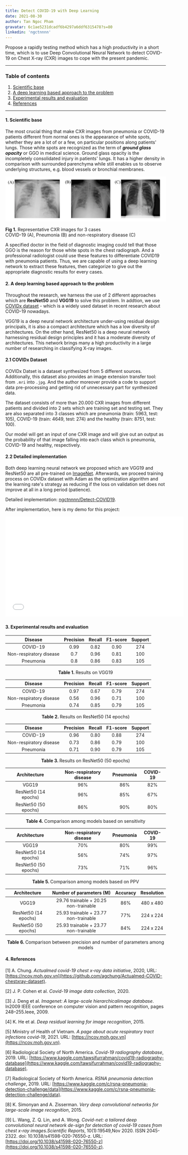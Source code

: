 ```yaml
---
title: Detect COVID-19 with Deep Learning
date: 2021-08-30
author: Tan Ngoc Pham
gravatar: 6c1ae5231dcadf6b4297a6ddf6315478?s=80
linkedin: 'ngctnnnn'
---
```

Propose a rapidly testing method which has a high productivity in a short time, which is to use Deep Convolutional Neural Network to detect COVID-19 on Chest X-ray (CXR) images to cope with the present pandemic.    

---
### Table of contents
1. [Scientific base](#:~:text=1.%20Scientific%20base)
2. [A deep learning based approach to the problem](#:~:text=2.%20A%20deep%20learning%20based%20approach%20to%20the%20problem)
3. [Experimental results and evaluation](#:~:text=3.%20Experimental%20results%20and%20evaluation)
4. [References](#:~:text=4.%20References)

---
#### 1. Scientific base
The most crucial thing that make CXR images from pneumonia or COVID-19 patients different from normal ones is the appearance of white spots, whether they are a lot of or a few, on particular positions along patients' lungs. Those white spots are recognized as the term of ***ground glass opacity*** or GGO in medical science. Ground glass opacity is the incompletely consolidated injury in patients' lungs. It has a higher density in comparison with surrounded parenchyma while still enables us to observe underlying structures, e.g. blood vessels or bronchial membranes.    

<p align="center">
  <img src="/covid+pneumonia+normal.png" alt="ground-glass-pattern image">
  <div algin ='center'>
    <figcaption><b>Fig 1.</b> Representative CXR images for 3 cases</figcaption>
    <figcaption>COVID-19 (A), Pneumonia (B) and non-respiratory disease (C)</figcaption>
  </div>
</p>

A specified doctor in the field of diagnostic imaging could tell that those GGO is the reason for those white spots in the chest radiograph. And a professional radiologist could use these features to differentiate COVID19 with pneumonia patients. Thus, we are capable of using a deep learning network to extract these features, then categorize to give out the appropriate diagnostic results for every cases. 

#### 2. A deep learning based approach to the problem
Throughout the research, we harness the use of 2 different approaches which are <b>ResNet50</b> and <b>VGG19</b> to solve this problem. In addtion, we use [COVIDx dataset](https://github.com/lindawangg/COVID-Net/blob/master/docs/COVIDx.md) - which is a widely used dataset in recent research about COVID-19 nowadays.     

VGG19 is a deep neural network architecture under-using residual design principals, it is also a compact architecture which has a low diversity of architectures. On the other hand, ResNet50 is a deep neural network harnessing residual design principles and it has a moderate diversity of architectures. This network brings many a high productivity in a large number of researching in classifying X-ray images.

#### 2.1 COVIDx Dataset
COVIDx Datset is a dataset synthesized from 5 different sources. Additionally, this dataset also provides an image extension transfer tool: from `.mri` into `.jpg`. And the author moreover provide a code to support data pre-processing and getting rid of unnecessary part for synthesized data.    

The dataset consists of more than 20.000 CXR images from different patients and divided into 2 sets which are training set and testing set. They are also separated into 3 classes which are pneumonia (train: 5963, test: 105), COVID-19 (train: 4649, test: 274) and the healthy (train: 8751, test: 100).    

Our model will get an input of one CXR image and will give out an output as the probability of that image falling into each class which is pneumonia, COVID-19 and healthy, respectively.     

#### 2.2 Detailed implementation
Both deep learning neural network we proposed which are VGG19 and ResNet50 are all pre-trained on [ImageNet](https://www.image-net.org/). Afterwards, we proceed training process on COVIDx dataset with Adam as the optimization algorithm and the learning rate's strategy as reducing if the loss on validation set does not improve at all in a long period (patience).

Detailed implementation: [ngctnnnn/Detect-COVID19](https://github.com/ngctnnnn/Detect-COVID19).     

After implementation, here is my demo for this project:

<div align='center'>

<iframe width="560" height="315" src="/demo-covid19.mp4" frameborder="0" allow="accelerometer; autoplay; encrypted-media gyroscope; picture-in-picture" allowfullscreen></iframe>
</div>


#### 3. Experimental results and evaluation

| Disease | Precision | Recall | F1-score | Support |
|:--:|:--:|:--:|:--:|:--:|
| COVID-19 | 0.99 | 0.82 | 0.90 | 274  |
| Non-respiratory disease | 0.7 | 0.96 | 0.81 | 100 |
| Pneumonia | 0.8 | 0.86 | 0.83 | 105 |

<div align='center'><b>Table 1. </b>Results on VGG19</div>
		
| Disease | Precision | Recall | F1-score | Support |
|:--:|:--:|:--:|:--:|:--:|
| COVID-19 | 0.97 | 0.67 | 0.79 | 274 |
| Non-respiratory disease | 0.56 | 0.96 | 0.71 | 100 |
| Pneumonia | 0.74 | 0.85 | 0.79 | 105 |

<div align='center'><b>Table 2. </b>Results on ResNet50 (14 epochs)</div>

	
| Disease | Precision | Recall | F1-score | Support |
|:--:|:--:|:--:|:--:|:--:|
| COVID-19 |0.96 | 0.80 | 0.88 | 274 |
| Non-respiratory disease | 0.73 | 0.86 | 0.79 | 100|
| Pneumonia | 0.71 | 0.90 | 0.79 | 105 |
	
<div align='center'><b>Table 3. </b>Results on ResNet50 (50 epochs)</div>

| Architecture | Non-respiratory disease | Pneumonia | COVID-19 |
|:---:|:---:|:--:|:--:|
| VGG19 | 96\% | 86\% | 82\% |
| ResNet50 (14 epochs) |  96\% | 85\% | 67\% |
| ResNet50 (50 epochs) | 86\% | 90\% | 80\% |

<div align='center'><b>Table 4. </b>Comparison among models based on sensitivity</div>
	
	
| Architecture | Non-respiratory disease | Pneumonia | COVID-19 |
|:---:|:---:|:--:|:--:|
| VGG19 |70\% | 80\%| 99\% |
| ResNet50 (14 epochs) |  56\% | 74\% | 97\% |
| ResNet50 (50 epochs) | 73\% | 71\% | 96\% |

<div align='center'><b>Table 5. </b>Comparison among models based on PPV</div>

| Architecture | Number of parameters (M) | Accuracy | Resolution |
|:---:|:---:|:--:|:--:|
| VGG19 | 29.76 trainable + 20.25 non-trainable | 86% | 480 x 480 |
| ResNet50 (14 epochs) | 25.93 trainable + 23.77 non-trainable | 77% |224 x 224 |
| ResNet50 (50 epochs) | 25.93 trainable + 23.77 non-trainable | 84% | 224 x 224 |

<div align='center'><b>Table 6. </b>Comparison between precision and number of parameters among models</div>

#### 4. References
[1] A. Chung.  *Actualmed covid-19 chest x-ray data initiative*, 2020, URL: [https://ncov.moh.gov.vn](https://github.com/agchung/Actualmed-COVID-chestxray-dataset).       

[2] J. P. Cohen et al. *Covid-19 image data collection*, 2020.    

[3] J. Deng et al. *Imagenet: A large-scale hierarchicalimage database*. In2009 IEEE conference on computer vision and pattern recognition, pages 248–255.Ieee, 2009.        

[4] K. He et al. *Deep residual learning for image recognition*, 2015.    

[5] Ministry of Health of Vietnam. *A page about acute respiratory tract infections covid-19*, 2021. URL: [https://ncov.moh.gov.vn](https://ncov.moh.gov.vn).        

[6] Radiological Society of North America. *Covid-19 radiography database*, 2019. URL: [https://www.kaggle.com/tawsifurrahman/covid19-radiography-database](https://www.kaggle.com/tawsifurrahman/covid19-radiography-database).      

[7] Radiological Society of North America. *RSNA pneumonia detection challenge*, 2019. URL: [https://www.kaggle.com/c/rsna-pneumonia-detection-challenge/data](https://www.kaggle.com/c/rsna-pneumonia-detection-challenge/data).        

[8] K. Simonyan and A. Zisserman. *Very deep convolutional networks for large-scale image recognition*, 2015.      

[9] L. Wang, Z. Q. Lin, and A. Wong. *Covid-net: a tailored deep convolutional neural network de-sign for detection of covid-19 cases from chest x-ray images.Scientific Reports*, 10(1):19549,Nov 2020. ISSN 2045-2322. doi: 10.1038/s41598-020-76550-z. URL: [https://doi.org/10.1038/s41598-020-76550-z](https://doi.org/10.1038/s41598-020-76550-z).       